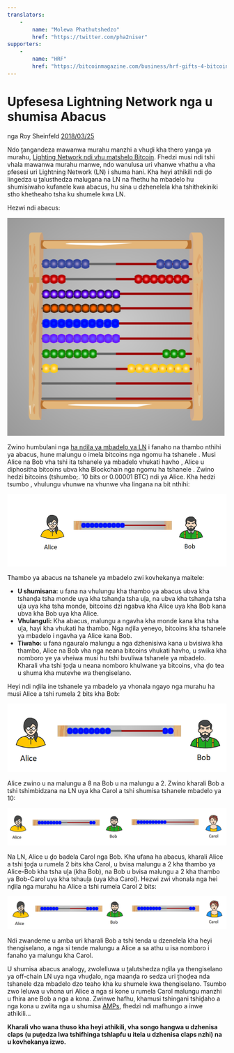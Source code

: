 ```yaml
---
translators: 
    - 
        name: "Molewa Phathutshedzo"
        href: "https://twitter.com/pha2niser"
supporters: 
    - 
        name: "HRF"
        href: "https://bitcoinmagazine.com/business/hrf-gifts-4-bitcoin-to-bitcoin-projects"
---
```

# Upfesesa Lightning Network nga u shumisa Abacus

nga Roy Sheinfeld [2018/03/25](https://medium.com/breez-technology/understanding-lightning-network-using-an-abacus-daad8dc4cf4bs)

<LanguageDropdown/>


Ndo ṱangandeza mawanwa murahu manzhi a vhuḓi kha thero yanga ya murahu, [Lighting Network ndi vhu matshelo Bitcoin](https://medium.com/@kingonly/the-future-of-bitcoin-3187aefe2746). Fhedzi musi ndi tshi vhala mawanwa murahu manwe, ndo
wanulusa uri vhanwe vhathu a vha pfesesi uri Lightning Network (LN) i shuma hani. Kha heyi
athikili ndi ḓo lingedza u ṱalusthedza malugana na LN na fhethu ha mbadelo hu shumisiwaho
kufanele kwa abacus, hu sina u dzhenelela kha tshithekiniki stho khetheaho tsha ku shumele
kwa LN.

Hezwi ndi abacus:

![](./abacus.png)

Zwino humbulani nga [ha nḓila ya mbadelo ya LN](https://cointelegraph.com/explained/lightning-network-explained#block-5) i fanaho na thambo nthihi ya abacus, hune
malungu o imela bitcoins nga ngomu ha tshanele . Musi Alice na Bob vha tshi ita tshanele ya
mbadelo vhukati havho , Alice u diphositha bitcoins ubva kha Blockchain nga ngomu ha
tshanele . Zwino hedzi bitcoins (tshumbo;. 10 bits or 0.00001 BTC) ndi ya Alice. Kha hedzi
tsumbo , vhulungu vhunwe na vhunwe vha lingana na bit nthihi:

![](./alice-bob-1.png)

Thambo ya abacus na tshanele ya mbadelo zwi kovhekanya maitele:

- **U shumisana:** u fana na vhulungu kha thambo ya abacus ubva kha tshanḓa tsha
monde uya kha tshanḓa tsha uḽa, na ubva kha tshanḓa tsha uḽa uya kha tsha monde,
bitcoins dzi ngabva kha Alice uya kha Bob kana ubva kha Bob uya kha Alice.
- **Vhulanguli:** Kha abacus, malungu a ngavha kha monde kana kha tsha uḽa, hayi kha
vhukati ha thambo. Nga nḓila yeneyo, bitcoins kha tshanele ya mbadelo i ngavha ya
Alice kana Bob.
- **Tiwaho:** u fana ngauralo malungu a nga dzhenisiwa kana u bvisiwa kha thambo, Alice
na Bob vha nga neana bitcoins vhukati havho, u swika kha nomboro ye ya vheiwa musi
hu tshi bvuliwa tshanele ya mbadelo. Kharali vha tshi ṱoḓa u neana nomboro khulwane
ya bitcoins, vha ḓo tea u shuma kha mutevhe wa thengiselano.

Heyi ndi nḓila ine tshanele ya mbadelo ya vhonala ngayo nga murahu ha musi Alice a tshi
rumela 2 bits kha Bob:

![](./alice-bob-2.png)

Alice zwino u na malungu a 8 na Bob u na malungu a 2. Zwino kharali Bob a tshi tshimbidzana
na LN uya kha Carol a tshi shumisa tshanele mbadelo ya 10:

![](./alice-bob-carol-1.png)

Na LN, Alice u ḓo badela Carol nga Bob. Kha ufana ha abacus, kharali Alice a tshi ṱoḓa u
rumela 2 bits kha Carol, u bvisa malungu a 2 kha thambo ya Alice-Bob kha tsha uḽa (kha Bob),
na Bob u bvisa malungu a 2 kha thambo ya Bob-Carol uya kha tshauḽa (uya kha Carol). Hezwi
zwi vhonala nga hei nḓila nga murahu ha Alice a tshi rumela Carol 2 bits:

![](./alice-bob-carol-2.png)

Ndi zwandeme u amba uri kharali Bob a tshi tenda u dzenelela kha heyi thengiselano, a nga si
tende malungu a Alice a sa athu u isa nomboro i fanaho ya malungu kha Carol.

U shumisa abacus analogy, zwolelluwa u ṱalutshedza nḓila ya thengiselano ya off-chain LN uya
nga vhuḓalo, nga maanḓa ro sedza uri ṱhoḓea nda tshanele dza mbadelo dzo teaho kha ku
shumele kwa thengiselano. Tsumbo zwo leluwa u vhona uri Alice a nga si kone u rumela Carol
malungu manzhi u fhira ane Bob a nga a kona. Zwinwe hafhu, khamusi tshingani tshiḓaho a
nga kona u zwiita nga u shumisa [AMPs](https://bitcoinist.com/atomic-multi-path-help-bitcoin-become-formidable-payment-instrument/), fhedzi ndi mafhungo a inwe athikili...

**Kharali vho wana thuso kha heyi athikili, vha songo hangwa u dzhenisa claps (u puṱedza lwa tshifhinga tshlapfu u itela u dzhenisa claps nzhi) na u kovhekanya izwo.**